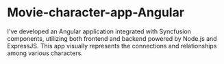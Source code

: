 # Movie-character-app-Angular
I've developed an Angular application integrated with Syncfusion components, utilizing both frontend and backend powered by Node.js and ExpressJS. This app visually represents the connections and relationships among various characters.
